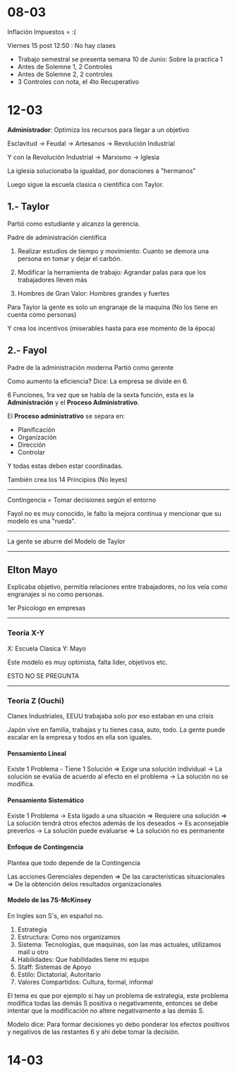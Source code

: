 # 08-03

Inflación Impuestos = :(

Viernes 15 post 12:50 : No hay clases

- Trabajo semestral se presenta semana 10 de Junio: Sobre la practica 1
- Antes de Solemne 1, 2 Controles
- Antes de Solemne 2, 2 controles
- 3 Controles con nota, el 4to Recuperativo
# 12-03

**Administrador**: Optimiza los recursos para llegar a un objetivo

Esclavitud -> Feudal -> Artesanos -> Revolución Industrial

Y con la Revolución Industrial -> Marxismo -> Iglesia

La iglesia solucionaba la igualdad, por donaciones a "hermanos"

Luego sigue la escuela clasica o cientifica con Taylor.

## 1.- Taylor
Partió como estudiante y alcanzo la gerencia.

Padre de administración científica
1. Realizar estudios de tiempo y movimiento: Cuanto se demora una persona en tomar y dejar el carbón.

2. Modificar la herramienta de trabajo: Agrandar palas para que los trabajadores lleven más

3. Hombres de Gran Valor: Hombres grandes y fuertes

Para Taylor la gente es solo un engranaje de la maquina (No los tiene en cuenta como personas)

Y crea los incentivos (miserables hasta para ese momento de la época)

## 2.- Fayol
Padre de la administración moderna
Partió como gerente

Como aumento la eficiencia?
Dice: La empresa se divide en 6.

6 Funciones, 1ra vez que se habla de la sexta función, esta es la **Administración** y el **Proceso Administrativo**.

El **Proceso administrativo** se separa en:
- Planificación
- Organización
- Dirección
- Controlar

Y todas estas deben estar coordinadas.

También crea los 14 Principios (No leyes)

---
Contingencia = Tomar decisiones según el entorno

Fayol no es muy conocido, le falto la mejora continua y mencionar que su modelo es una "rueda".

---
La gente se aburre del Modelo de Taylor

---
## Elton Mayo

Explicaba objetivo, permitía relaciones entre trabajadores, no los veía como engranajes si no como personas.


1er Psicologo en empresas

---
### Teoría X-Y
X: Escuela Clasica
Y: Mayo

Este modelo es muy optimista, falta lider, objetivos etc.

ESTO NO SE PREGUNTA

---
### Teoría Z (Ouchi)

Clanes Industriales, EEUU trabajaba solo por eso estaban en una crisis

Japón vive en familia, trabajas y tu tienes casa, auto, todo.
La gente puede escalar en la empresa y todos en ella son iguales.

#### Pensamiento Lineal
Existe 1 Problema - Tiene 1 Solución => Exige una solución individual -> La solución se evalúa de acuerdo al efecto en el problema -> La solución no se modifica.

#### Pensamiento Sistemático
Existe 1 Problema -> Esta ligado a una situación => Requiere una solución => La solución tendrá otros efectos además de los deseados -> Es aconsejable preverlos -> La solución puede evaluarse => La solución no es permanente

#### Enfoque de Contingencia
Plantea que todo depende de la Contingencia

Las acciones Gerenciales dependen ⇒ De las características situacionales ⇒ De la obtención delos resultados organizacionales

#### Modelo de las 7S-McKinsey

En Ingles son S's, en español no.

1. Estrategia
2. Estructura: Como nos organizamos
3. Sistema: Tecnologías, que maquinas, son las mas actuales, utilizamos mail u otro
4. Habilidades: Que habilidades tiene mi equipo
5. Staff: Sistemas de Apoyo
6. Estilo: Dictatorial, Autoritario
7. Valores Compartidos: Cultura, formal, informal

El tema es que por ejemplo si hay un problema de estrategia, este problema modifica todas las demás S positiva o negativamente, entonces se debe intentar que la modificación no altere negativamente a las demás S.



Modelo dice: Para formar decisiones yo debo ponderar los efectos positivos y negativos de las restantes 6 y ahí debe tomar la decisión.


# 14-03
